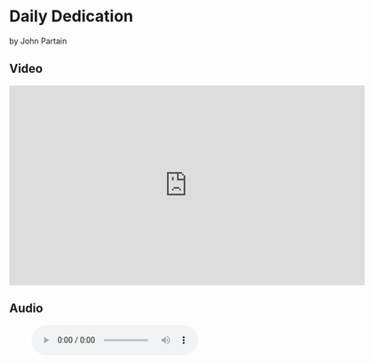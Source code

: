 # Daily Dedication

by John Partain

## Video

<iframe src="https://player.vimeo.com/video/663164625?h=36bf2ba197&title=0&byline=0" width="640" height="360" frameborder="0" allow="autoplay; fullscreen; picture-in-picture" allowfullscreen></iframe>

## Audio

<figure class="wp-block-audio"><audio controls src=""></audio></figure>

